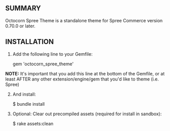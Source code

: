 SUMMARY
-------

Octocorn Spree Theme is a standalone theme for Spree Commerce version 0.70.0 or later.

INSTALLATION
------------

1. Add the following line to your Gemfile:

    gem 'octocorn_spree_theme'

**NOTE:** It's important that you add this line at the bottom of the Gemfile, or at least AFTER any other extension/engine/gem that you'd like to theme (i.e. Spree)

2. And install:

    $ bundle install

3. Optional: Clear out precompiled assets (required for install in sandbox):

    $ rake assets:clean
    